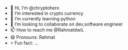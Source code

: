- 👋 Hi, I’m @chryptohero
- 👀 I’m interested in crypto currency
- 🌱 I’m currently learning python
- 💞️ I’m looking to collaborate on dev,software engineer
- 📫 How to reach me @RahmatdwiL
- 😄 Pronouns: Rahmat
- ⚡ Fun fact: ...

<!---
chryptohero/chryptohero is a ✨ special ✨ repository because its `README.md` (this file) appears on your GitHub profile.
You can click the Preview link to take a look at your changes.
--->
